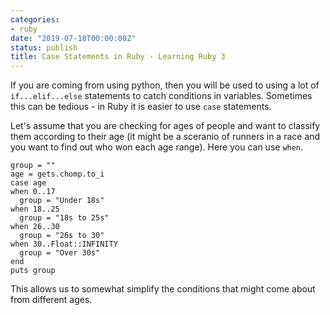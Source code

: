 ```yaml
---
categories:
- ruby
date: "2019-07-18T00:00:00Z"
status: publish
title: Case Statements in Ruby - Learning Ruby 3
---
```

If you are coming from using python, then you will be used to using a lot of ```if...elif...else``` statements to catch conditions in variables. <!--more-->Sometimes this can be tedious - in Ruby it is easier to use ```case``` statements. 

Let's assume that you are checking for ages of people and want to classify them according to their age (it might be a sceranio of runners in a race and you want to find out who won each age range). Here you can use ```when```. 

    group = ""
    age = gets.chomp.to_i
    case age
    when 0..17
      group = "Under 18s"
    when 18..25
      group = "18s to 25s"
    when 26..30
      group = "26s to 30"
    when 30..Float::INFINITY
      group = "Over 30s"
    end
    puts group

This allows us to somewhat simplify the conditions that might come about from different ages. 
